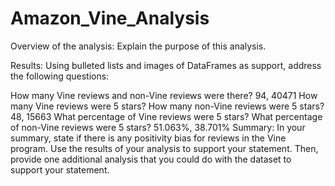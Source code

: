 # Amazon_Vine_Analysis

Overview of the analysis: Explain the purpose of this analysis.

Results: Using bulleted lists and images of DataFrames as support, address the following questions:

How many Vine reviews and non-Vine reviews were there?
94, 40471
How many Vine reviews were 5 stars? How many non-Vine reviews were 5 stars?
48, 15663
What percentage of Vine reviews were 5 stars? What percentage of non-Vine reviews were 5 stars?
51.063%, 38.701%
Summary: In your summary, state if there is any positivity bias for reviews in the Vine program. Use the results of your analysis to support your statement. Then, provide one additional analysis that you could do with the dataset to support your statement.
